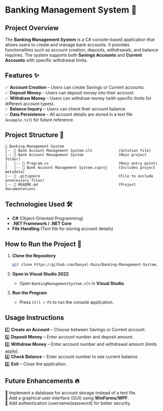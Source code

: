 # **Banking Management System** 🏦  

## **Project Overview**  
The **Banking Management System** is a C# console-based application that allows users to create and manage bank accounts. It provides functionalities such as account creation, deposits, withdrawals, and balance inquiries. The system supports both **Savings Accounts** and **Current Accounts** with specific withdrawal limits.

## **Features** ✨  
✅ **Account Creation** – Users can create Savings or Current accounts.  
✅ **Deposit Money** – Users can deposit money into their account.  
✅ **Withdraw Money** – Users can withdraw money (with specific limits for different account types).  
✅ **Balance Inquiry** – Users can check their account balance.  
✅ **Data Persistence** – All account details are stored in a text file (`example.txt`) for future reference.  

## **Project Structure** 📂  
```
📂 Banking-Management-System
│-- 📄 Bank Account Management System.sln            (Solution file)
│-- 📂 Bank Account Management System                (Main project folder)
│   │-- 📄 Program.cs                                (Main entry point)
│   │-- 📄 Bank Account Management System.csproj     (Includes project metadata)
│-- 📄 .gitignore                                    (File to exclude unnecessary files)
│-- 📄 README.md                                     (Project documentation)
```

## **Technologies Used** 🛠️  
- **C#** (Object-Oriented Programming)  
- **.NET Framework / .NET Core**  
- **File Handling** (Text file for storing account details)  

## **How to Run the Project** 🚀  
1. **Clone the Repository**  
   ```bash
   git clone https://github.com/Danyal-Raza/Banking-Management-System.git
   ```
2. **Open in Visual Studio 2022**  
   - Open `BankingManagementSystem.sln` in **Visual Studio**.  

3. **Run the Program**  
   - Press `Ctrl + F5` to run the console application.  

## **Usage Instructions**  
1️⃣ **Create an Account** – Choose between Savings or Current account.  
2️⃣ **Deposit Money** – Enter account number and deposit amount.  
3️⃣ **Withdraw Money** – Enter account number and withdrawal amount (limits apply).  
4️⃣ **Check Balance** – Enter account number to see current balance.  
5️⃣ **Exit** – Close the application.  

## **Future Enhancements** 🔥  
🚀 Implement a database for account storage instead of a text file.  
🚀 Add a graphical user interface (GUI) using **WinForms/WPF**.  
🚀 Add authentication (username/password) for better security.  
